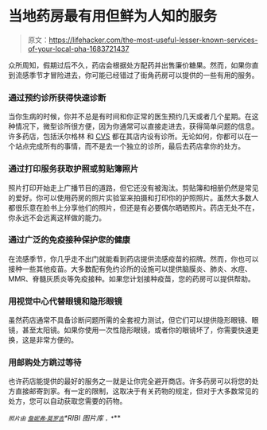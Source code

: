 # 当地药房最有用但鲜为人知的服务

> 原文：<https://lifehacker.com/the-most-useful-lesser-known-services-of-your-local-pha-1683721437>

众所周知，假期过后不久，药店会根据处方配药并出售廉价糖果。然而，如果你直到流感季节才冒险进去，你可能已经错过了街角药房可以提供的一些有用的服务。



### **通过预约诊所获得快速诊断**

当你生病的时候，你并不总是有时间和你正常的医生预约几天或者几个星期。在这种情况下，微型诊所很方便，因为你通常可以直接走进去，获得简单问题的信息。许多药店，包括沃尔格林 和 [CVS](http://www.cvs.com/minuteclinic) 都在其店内设有诊所。无论如何，你都可以在一个站点完成所有的事情，而不是去一个独立的诊所，最后去药店拿你的处方。

### **通过打印服务获取护照或剪贴簿照片**

照片打印开始走上广播节目的道路，但它还没有被淘汰。剪贴簿和相册仍然是常见的爱好。你可以使用药房的照片实验室来拍摄和打印你的护照照片。虽然大多数人都很乐意在脸书上分享他们的照片，但还是有必要偶尔晒晒照片。药店无处不在，你永远不会远离这样做的能力。

### **通过广泛的免疫接种保护您的健康**

在流感季节，你几乎走不出门就能看到药店提供流感疫苗的招牌。然而，你也可以接种一些其他疫苗。大多数配有免约诊所的设施可以提供脑膜炎、肺炎、水痘、MMR、脊髓灰质炎等免疫接种。如果您计划接种疫苗，您的药房可以提供帮助。

### **用视觉中心代替眼镜和隐形眼镜**

虽然药店通常不具备诊断问题所需的全套视力测试，但它们可以提供隐形眼镜、眼镜，甚至太阳镜。如果你使用一次性隐形眼镜，或者你的眼镜坏了，你需要快速更换，这是非常方便的。

### **用邮购处方跳过等待**

也许药店能提供的最好的服务之一就是让你完全避开商店。许多药房可以将您的处方直接邮寄到家。有一定的限制，这取决于有关药物的规定，但对于大多数常见的处方，您可以自动获取您需要的药物。

<small>*照片由*</small> [<small>*詹妮弗·莫罗*</small>](http://www.flickr.com/photos/donotlick/5936305758)<small></small>*[<small>*吉*</small>](http://www.flickr.com/photos/swimparallel/3461522090)<small></small>**RIBI 图片库* <small>*，*</small>**